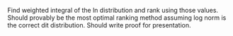 Find weighted integral of the ln distribution and rank using those values. Should provably be the most optimal ranking method assuming log norm is the correct dit distribution. Should write proof for presentation.